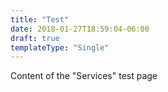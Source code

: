 ```yaml
---
title: "Test"
date: 2018-01-27T18:59:04-06:00
draft: true
templateType: "Single"
---
```



Content of the "Services" test page